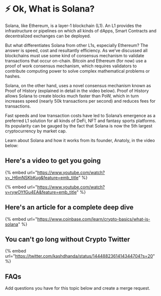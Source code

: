 # ⚡ Ok, What is Solana?

Solana, like Ethereum, is a layer-1 blockchain (L1). An L1 provides the infrastructure or pipelines on which all kinds of dApps, Smart Contracts and decentralized exchanges can be deployed.

But what differentiates Solana from other L1s, especially Ethereum? The answer is speed, cost and resultantly efficiency. As we’ve discussed all blockchains must use some kind of consensus mechanism to validate transactions that occur on-chain. Bitcoin and Ethereum (for now) use a proof of work consensus mechanism, which requires validators to contribute computing power to solve complex mathematical problems or hashes.

Solana, on the other hand, uses a novel consensus mechanism known as Proof of History (explained in detail in the video below). Proof of History allows Solana to create blocks much faster than PoW, which in turn increases speed (nearly 50k transactions per second) and reduces fees for transactions.

Fast speeds and low transaction costs have led to Solana’s emergence as a preferred L1 solution for all kinds of DeFi, NFT and fantasy sports platforms. Its popularity can be gauged by the fact that Solana is now the 5th largest cryptocurrency by market cap.

Learn about Solana and how it works from its founder, Anatoly, in the video below:  

## Here's a video to get you going

{% embed url="https://www.youtube.com/watch?v=_H6mNSKbKug&feature=emb_title" %}

{% embed url="https://www.youtube.com/watch?v=rywOYfGu4EA&feature=emb_title" %}

## Here's an article for a complete deep dive

{% embed url="https://www.coinbase.com/learn/crypto-basics/what-is-solana" %}

## You can't go long without Crypto Twitter

{% embed url="https://twitter.com/kashdhanda/status/1444882361414344704?s=20" %}

## FAQs

Add questions you have for this topic below and create a merge request.
